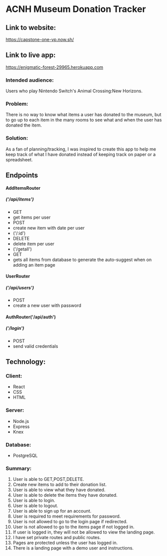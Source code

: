 # ACNH Museum Donation Tracker

## Link to website:

https://capstone-one-vp.now.sh/

## Link to live app:

https://enigmatic-forest-29965.herokuapp.com

### Intended audience:

Users who play Nintendo Switch's Animal Crossing:New Horizons.

### Problem:

There is no way to know what items a user has donated to the museum, but to go up to each item in the many rooms to see what and when the user has donated the item.

### Solution:

As a fan of planning/tracking, I was inspired to create this app to help me keep track of what I have donated instead of keeping track on paper or a spreadsheet.

## Endpoints

#### AddItemsRouter
##### ('/api/items')
- GET
- get items per user 
- POST 
- create new item with date per user
- ('/:id')
- DELETE
- delete item per user
- ('/getall')
- GET
- gets all items from database to generate the auto-suggest when on adding an item page


#### UserRouter 
##### ('/api/users')
- POST
- create a new user with password

#### AuthRouter('/api/auth')
##### ('/login')
- POST
- send valid credentials


## Technology:

### Client:
- React 
- CSS 
- HTML

### Server:
- Node.js 
- Express 
- Knex

### Database:
- PostgreSQL


### Summary:

1. User is able to GET,POST,DELETE.
2. Create new items to add to their donation list.
3. User is able to view what they have donated.
4. User is able to delete the items they have donated.
5. User is able to login.
6. User is able to logout.
7. User is able to sign up for an account.
8. User is required to meet requirements for password.
9. User is not allowed to go to the login page if redirected.
10. User is not allowed to go to the items page if not logged in.
11. If user is logged in, they will not be allowed to view the landing page.
12. I have set private routes and public routes.
13. Pages are protected unless the user has logged in.
14. There is a landing page with a demo user and instructions.
